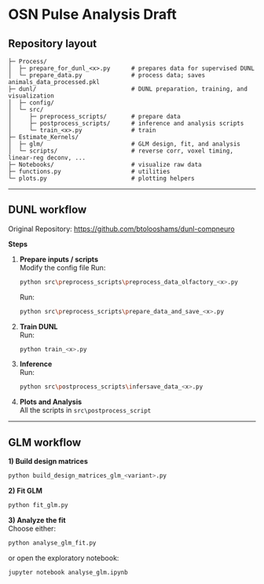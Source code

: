 # OSN Pulse Analysis Draft

## Repository layout

```text
├─ Process/
│  ├─ prepare_for_dunl_<x>.py      # prepares data for supervised DUNL
│  └─ prepare_data.py              # process data; saves animals_data_processed.pkl
├─ dunl/                           # DUNL preparation, training, and visualization
│  ├─ config/
│  └─ src/
│     ├─ preprocess_scripts/       # prepare data
│     ├─ postprocess_scripts/      # inference and analysis scripts
│     └─ train_<x>.py              # train
├─ Estimate_Kernels/
│  ├─ glm/                         # GLM design, fit, and analysis
│  └─ scripts/                     # reverse corr, voxel timing, linear-reg deconv, ...
├─ Notebooks/                      # visualize raw data
├─ functions.py                    # utilities
└─ plots.py                        # plotting helpers
```


---

## DUNL workflow 

Original Repository: https://github.com/btolooshams/dunl-compneuro

**Steps**

1. **Prepare inputs / scripts**  
   Modify the config file
   Run:
   ```bash
   python src\preprocess_scripts\preprocess_data_olfactory_<x>.py
   ```
   Run: 
   ```bash
   python src\preprocess_scripts\prepare_data_and_save_<x>.py
   ```

2. **Train DUNL**  
   Run: 
   ```bash
   python train_<x>.py
   ```

2. **Inference**  
   Run: 
   ```bash
   python src\postprocess_scripts\infersave_data_<x>.py
   ```

3. **Plots and Analysis**  
   All the scripts in `src\postprocess_script`

---

## GLM workflow

**1) Build design matrices**  
```bash
python build_design_matrices_glm_<variant>.py
```
**2) Fit GLM**  
```bash
python fit_glm.py
```
**3) Analyze the fit**  
Choose either:
```bash
python analyse_glm_fit.py
```
or open the exploratory notebook:
```bash
jupyter notebook analyse_glm.ipynb
```

